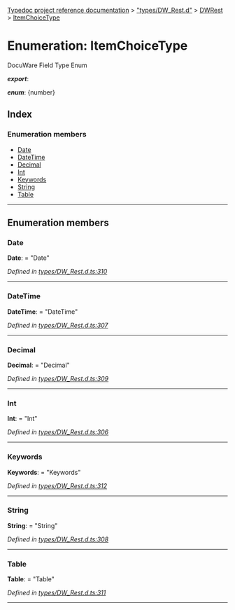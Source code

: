 [Typedoc project reference documentation](../README.md) > ["types/DW_Rest.d"](../modules/_types_dw_rest_d_.md) > [DWRest](../modules/_types_dw_rest_d_.dwrest.md) > [ItemChoiceType](../enums/_types_dw_rest_d_.dwrest.itemchoicetype.md)

# Enumeration: ItemChoiceType

DocuWare Field Type Enum

*__export__*: 

*__enum__*: {number}

## Index

### Enumeration members

* [Date](_types_dw_rest_d_.dwrest.itemchoicetype.md#date)
* [DateTime](_types_dw_rest_d_.dwrest.itemchoicetype.md#datetime)
* [Decimal](_types_dw_rest_d_.dwrest.itemchoicetype.md#decimal)
* [Int](_types_dw_rest_d_.dwrest.itemchoicetype.md#int)
* [Keywords](_types_dw_rest_d_.dwrest.itemchoicetype.md#keywords)
* [String](_types_dw_rest_d_.dwrest.itemchoicetype.md#string)
* [Table](_types_dw_rest_d_.dwrest.itemchoicetype.md#table)

---

## Enumeration members

<a id="date"></a>

###  Date

**Date**:  = "Date"

*Defined in [types/DW_Rest.d.ts:310](https://github.com/DocuWare/REST-Sample-TS/blob/22cf36b/src/types/DW_Rest.d.ts#L310)*

___
<a id="datetime"></a>

###  DateTime

**DateTime**:  = "DateTime"

*Defined in [types/DW_Rest.d.ts:307](https://github.com/DocuWare/REST-Sample-TS/blob/22cf36b/src/types/DW_Rest.d.ts#L307)*

___
<a id="decimal"></a>

###  Decimal

**Decimal**:  = "Decimal"

*Defined in [types/DW_Rest.d.ts:309](https://github.com/DocuWare/REST-Sample-TS/blob/22cf36b/src/types/DW_Rest.d.ts#L309)*

___
<a id="int"></a>

###  Int

**Int**:  = "Int"

*Defined in [types/DW_Rest.d.ts:306](https://github.com/DocuWare/REST-Sample-TS/blob/22cf36b/src/types/DW_Rest.d.ts#L306)*

___
<a id="keywords"></a>

###  Keywords

**Keywords**:  = "Keywords"

*Defined in [types/DW_Rest.d.ts:312](https://github.com/DocuWare/REST-Sample-TS/blob/22cf36b/src/types/DW_Rest.d.ts#L312)*

___
<a id="string"></a>

###  String

**String**:  = "String"

*Defined in [types/DW_Rest.d.ts:308](https://github.com/DocuWare/REST-Sample-TS/blob/22cf36b/src/types/DW_Rest.d.ts#L308)*

___
<a id="table"></a>

###  Table

**Table**:  = "Table"

*Defined in [types/DW_Rest.d.ts:311](https://github.com/DocuWare/REST-Sample-TS/blob/22cf36b/src/types/DW_Rest.d.ts#L311)*

___

